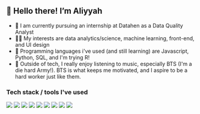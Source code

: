 <h2>👋 Hello there! I’m Aliyyah </h2>

- 👀 I am currently pursuing an internship at Datahen as a Data Quality Analyst
- 👩‍💻 My interests are data analytics/science, machine learning, front-end, and UI design
- 🌱 Programming languages i've used (and still learning) are Javascript, Python, SQL, and I'm trying R!
- 💜 Outside of tech, I really enjoy listening to music, especially BTS (I'm a die hard Army!). BTS is what keeps me motivated, and I aspire to be a hard worker just like them.  

<h3> Tech stack / tools I've used </h3>

<img src="https://img.shields.io/badge/MySQL-005C84?style=for-the-badge&logo=mysql&logoColor=white" /> <img src="https://img.shields.io/badge/Tableau-E97627?style=for-the-badge&logo=Tableau&logoColor=white" /> 
<img src="https://img.shields.io/badge/TensorFlow-FF6F00?style=for-the-badge&logo=TensorFlow&logoColor=white" />
<img src="https://img.shields.io/badge/OpenCV-27338e?style=for-the-badge&logo=OpenCV&logoColor=white" />
<img src="https://img.shields.io/badge/React-20232A?style=for-the-badge&logo=react&logoColor=61DAFB" />
<img src="https://img.shields.io/badge/Tailwind_CSS-38B2AC?style=for-the-badge&logo=tailwind-css&logoColor=white" />
<img src="https://img.shields.io/badge/Sass-CC6699?style=for-the-badge&logo=sass&logoColor=white" />
<img src="https://img.shields.io/badge/Postman-FF6C37?style=for-the-badge&logo=Postman&logoColor=white" />
<img src="https://img.shields.io/badge/Figma-F24E1E?style=for-the-badge&logo=figma&logoColor=white" />
<!---
aliyyahna/aliyyahna is a ✨ special ✨ repository because its `README.md` (this file) appears on your GitHub profile.
You can click the Preview link to take a look at your changes.
--->

